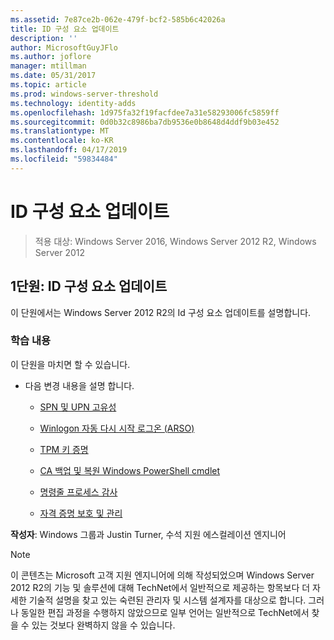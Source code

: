 ```yaml
---
ms.assetid: 7e87ce2b-062e-479f-bcf2-585b6c42026a
title: ID 구성 요소 업데이트
description: ''
author: MicrosoftGuyJFlo
ms.author: joflore
manager: mtillman
ms.date: 05/31/2017
ms.topic: article
ms.prod: windows-server-threshold
ms.technology: identity-adds
ms.openlocfilehash: 1d975fa32f19facfdee7a31e58293006fc5859ff
ms.sourcegitcommit: 0d0b32c8986ba7db9536e0b8648d4ddf9b03e452
ms.translationtype: MT
ms.contentlocale: ko-KR
ms.lasthandoff: 04/17/2019
ms.locfileid: "59834484"
---
```

# <a name="identity-component-updates"></a>ID 구성 요소 업데이트

>적용 대상: Windows Server 2016, Windows Server 2012 R2, Windows Server 2012

  
## <a name="lesson-1-identity-component-updates"></a>1단원: ID 구성 요소 업데이트  
이 단원에서는 Windows Server 2012 R2의 Id 구성 요소 업데이트를 설명합니다.  
  
### <a name="what-you-will-learn"></a>학습 내용  
이 단원을 마치면 할 수 있습니다.  
  
-   다음 변경 내용을 설명 합니다.  
  
    -   [SPN 및 UPN 고유성](../../../ad-ds/manage/component-updates/SPN-and-UPN-uniqueness.md)  
  
    -   [Winlogon 자동 다시 시작 로그온 &#40;ARSO&#41;](../../../ad-ds/manage/component-updates/Winlogon-Automatic-Restart-Sign-On--ARSO-.md)  
  
    -   [TPM 키 증명](../../../ad-ds/manage/component-updates/TPM-Key-Attestation.md)  
  
    -   [CA 백업 및 복원 Windows PowerShell cmdlet](../../../ad-ds/manage/component-updates/CA-Backup-and-Restore-Windows-PowerShell-cmdlets.md)  
  
    -   [명령줄 프로세스 감사](../../../ad-ds/manage/component-updates/Command-line-process-auditing.md)  
  
    -   [자격 증명 보호 및 관리](https://technet.microsoft.com/library/dn408190.aspx)  
  
**작성자**: Windows 그룹과 Justin Turner, 수석 지원 에스컬레이션 엔지니어  
  
> [!NOTE]  
> 이 콘텐츠는 Microsoft 고객 지원 엔지니어에 의해 작성되었으며 Windows Server 2012 R2의 기능 및 솔루션에 대해 TechNet에서 일반적으로 제공하는 항목보다 더 자세한 기술적 설명을 찾고 있는 숙련된 관리자 및 시스템 설계자를 대상으로 합니다. 그러나 동일한 편집 과정을 수행하지 않았으므로 일부 언어는 일반적으로 TechNet에서 찾을 수 있는 것보다 완벽하지 않을 수 있습니다.  
  



